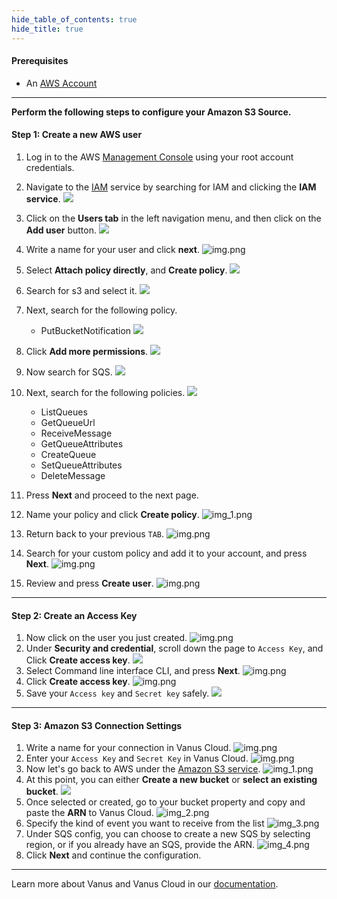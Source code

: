 ```yaml
--- 
hide_table_of_contents: true
hide_title: true
---
```


#### Prerequisites

- An [AWS Account](https://aws.amazon.com)

---

**Perform the following steps to configure your Amazon S3 Source.**

#### Step 1: Create a new AWS user

1. Log in to the AWS [Management Console](https://aws.amazon.com) using your root account credentials.
2.   Navigate to the [IAM](https://console.aws.amazon.com/iam/) service by searching for IAM and clicking the **IAM service**.
![](images/1.png)
3. Click on the **Users tab** in the left navigation menu, and then click on the **Add user** button.
   ![](images/2.png)
4. Write a name for your user and click **next**.
   ![img.png](images/3.png)
5. Select **Attach policy directly**, and **Create policy**.
   ![](images/4.png)
6. Search for s3 and select it.
![](images/5.png)   
7. Next, search for the following policy. 
   - PutBucketNotification
   ![](images/6.png)
8. Click **Add more permissions**.
![](images/7.png)
9. Now search for SQS.
![](images/8.png)
10. Next, search for the following policies.
![](images/9.png)
    - ListQueues
    - GetQueueUrl
    - ReceiveMessage
    - GetQueueAttributes
    - CreateQueue
    - SetQueueAttributes
    - DeleteMessage
11. Press **Next** and proceed to the next page.

12. Name your policy and click **Create policy**. 
   ![img_1.png](images/10.png)
13. Return back to your previous `TAB`.
    ![img.png](images/11.png)
14. Search for your custom policy and add it to your account, and press **Next**.
    ![img.png](images/12.png)
15. Review and press **Create user**.
    ![img.png](images/13.png)

---

#### Step 2: Create an Access Key

1. Now click on the user you just created.
   ![img.png](images/14.png)
2. Under **Security and credential**, scroll down the page to `Access Key`, and Click **Create access key**.
   ![](images/15.png)
3. Select Command line interface CLI, and press **Next**.
   ![img.png](images/16.png)
4. Click **Create access key**.
   ![img.png](images/17.png)
5. Save your `Access key` and `Secret key` safely.
   ![](images/18.png)

---

#### Step 3: Amazon S3 Connection Settings

1. Write a name for your connection in Vanus Cloud.
   ![img.png](images/19.png)
2. Enter your `Access Key` and `Secret Key` in Vanus Cloud.
   ![img.png](images/20.png)
3. Now let's go back to AWS under the [Amazon S3 service](https://s3.console.aws.amazon.com/s3/buckets).
   ![img_1.png](images/21.png)
4. At this point, you can either **Create a new bucket** or **select an existing bucket**.
![](images/22.png)
5. Once selected or created, go to your bucket property and copy and paste the **ARN** to Vanus Cloud.
   ![img_2.png](images/23.png)
6. Specify the kind of event you want to receive from the list
   ![img_3.png](images/24.png)
7. Under SQS config, you can choose to create a new SQS by selecting region, or if you already have an SQS, provide the ARN.
   ![img_4.png](images/25.png)
8. Click **Next** and continue the configuration.

---

Learn more about Vanus and Vanus Cloud in our [documentation](https://docs.vanus.ai).
